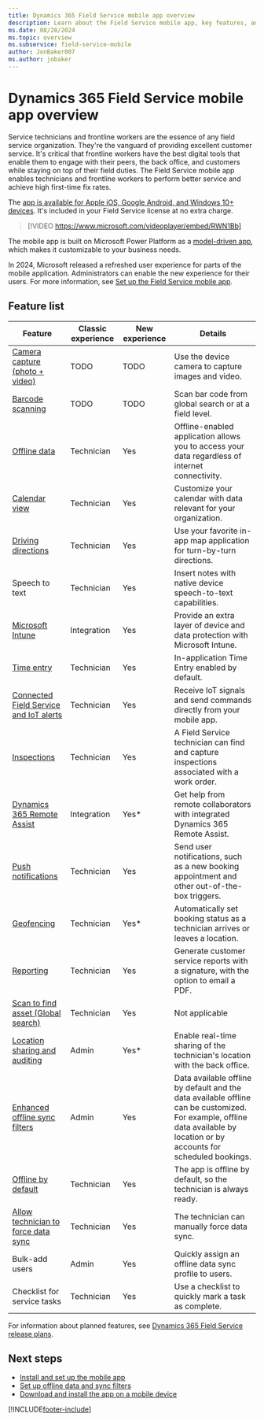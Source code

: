 ```yaml
---
title: Dynamics 365 Field Service mobile app overview
description: Learn about the Field Service mobile app, key features, and system requirements with this general overview.
ms.date: 08/28/2024
ms.topic: overview
ms.subservice: field-service-mobile
author: JonBaker007
ms.author: jobaker
---
```


# Dynamics 365 Field Service mobile app overview

Service technicians and frontline workers are the essence of any field service organization. They're the vanguard of providing excellent customer service. It's critical that frontline workers have the best digital tools that enable them to engage with their peers, the back office, and customers while staying on top of their field duties. The Field Service mobile app enables technicians and frontline workers to perform better service and achieve high first-time fix rates.

The [app is available for Apple iOS, Google Android, and Windows 10+ devices](download-mobile-app.md). It's included in your Field Service license at no extra charge.

> [!VIDEO https://www.microsoft.com/videoplayer/embed/RWN1Bb]

The mobile app is built on Microsoft Power Platform as a [model-driven app](/powerapps/maker/model-driven-apps/model-driven-app-overview), which makes it customizable to your business needs.

In 2024, Microsoft released a refreshed user experience for parts of the mobile application. Administrators can enable the new experience for their users. For more information, see [Set up the Field Service mobile app](set-up-field-service-mobile.md).

## Feature list

| Feature | Classic experience  | New experience |  Details |
| --- | --- | --- |  --- |
| [Camera capture (photo + video)](get-work-done-mobile-app.md) | TODO | TODO |  Use the device camera to capture images and video. |
| [Barcode scanning](get-work-done-mobile-app.md) | TODO | TODO |  Scan bar code from global search or at a field level. |
| [Offline data](work-offline.md) | Technician | Yes |  Offline-enabled application allows you to access your data regardless of internet connectivity. |
| [Calendar view](customize-booking-calendar.md) | Technician | Yes |   Customize your calendar with data relevant for your organization. |
| [Driving directions](get-work-done-mobile-app.md#travel-to-a-job-location) | Technician | Yes | Use your favorite in-app map application for turn-by-turn directions. |
| Speech to text | Technician | Yes | Insert notes with native device speech-to-text capabilities. |
| [Microsoft Intune](app-management-intune.md)  | Integration | Yes | Provide an extra layer of device and data protection with Microsoft Intune. |
| [Time entry](get-work-done-mobile-app.md)  | Technician | Yes | In-application Time Entry enabled by default. |
| [Connected Field Service and IoT alerts](get-work-done-mobile-app.md) | Technician | Yes |  Receive IoT signals and send commands directly from your mobile app. |
| [Inspections](../inspections.md) | Technician | Yes | A Field Service technician can find and capture inspections associated with a work order. |
| [Dynamics 365 Remote Assist](/dynamics365/mixed-reality/remote-assist/overview-hololens) | Integration | Yes* | Get help from remote collaborators with integrated Dynamics 365 Remote Assist. |
| [Push notifications](enable-push-notifications.md) | Technician | Yes |  Send user notifications, such as a new booking appointment and other out-of-the-box triggers. |
| [Geofencing](configure-geofencing.md) | Technician | Yes* | Automatically set booking status as a technician arrives or leaves a location. |
| [Reporting](create-service-report.md) | Technician | Yes | Generate customer service reports with a signature, with the option to email a PDF. |
| [Scan to find asset (Global search)](scan-barcode.md) | Technician | Yes |  Not applicable |
| [Location sharing and auditing](track-technician-location.md) | Admin | Yes* | Enable real-time sharing of the technician's location with the back office. |
| [Enhanced offline sync filters](work-offline.md) | Admin | Yes |  Data available offline by default and the data available offline can be customized. For example, offline data available by location or by accounts for scheduled bookings. |
| [Offline by default](offline-data-sync.md) | Technician | Yes |  The app is offline by default, so the technician is always ready. |
| [Allow technician to force data sync](work-offline.md) | Technician | Yes |  The technician can manually force data sync. |
| Bulk-add users  | Admin | Yes|  Quickly assign an offline data sync profile to users. |
| Checklist for service tasks  | Technician | Yes |  Use a checklist to quickly mark a task as complete. |

For information about planned features, see [Dynamics 365 Field Service release plans](/dynamics365/release-plans/).

## Next steps

- [Install and set up the mobile app](set-up-field-service-mobile.md)
- [Set up offline data and sync filters](work-offline.md)
- [Download and install the app on a mobile device](download-mobile-app.md)

[!INCLUDE[footer-include](../../includes/footer-banner.md)]
